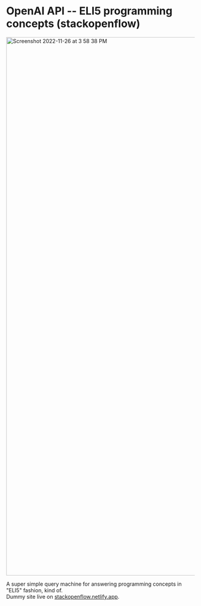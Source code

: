 # OpenAI API -- ELI5 programming concepts (stackopenflow)

<img width="1440" alt="Screenshot 2022-11-26 at 3 58 38 PM" src="https://user-images.githubusercontent.com/90987235/204108655-7705a9ee-d0d8-4d7e-b78d-72eae19ac52b.png">

A super simple query machine for answering programming concepts in "ELI5" fashion, kind of.  
Dummy site live on [stackopenflow.netlify.app](http://stackopenflow.netlify.app).
